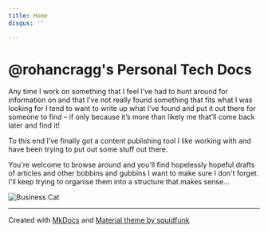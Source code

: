 ```yaml
---
title: Home
disqus: ''

---
```

# @rohancragg's Personal Tech Docs

Any time I work on something that I feel I’ve had to hunt around for information on and that I’ve not really found something that fits what I was looking for I tend to want to write up what I’ve found and put it out there for someone to find – if only because it’s more than likely me that’ll come back later and find it!

To this end I’ve finally got a content publishing tool I like working with and have been trying to put out some stuff out there.

You're welcome to browse around and you'll find hopelessly hopeful drafts of articles and other bobbins and gubbins I want to make sure I don't forget. I'll keep trying to organise them into a structure that makes sense...

![Business Cat](https://media.giphy.com/media/26hiu3mZVquuykwhy/giphy.gif)

---

Created with [MkDocs](https://www.mkdocs.org/) and [Material theme by squidfunk](https://squidfunk.github.io/mkdocs-material/)
